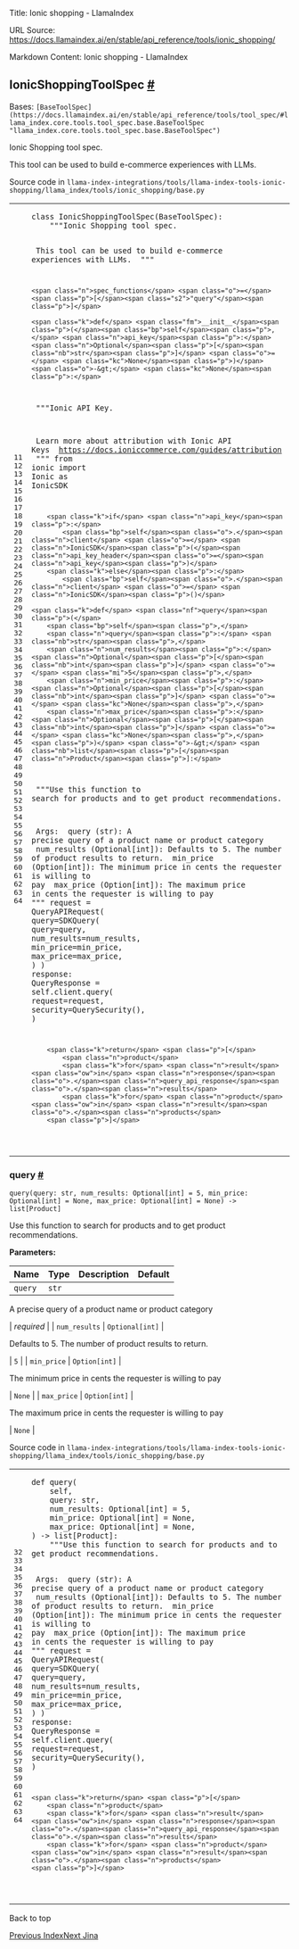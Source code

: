 Title: Ionic shopping - LlamaIndex

URL Source: https://docs.llamaindex.ai/en/stable/api_reference/tools/ionic_shopping/

Markdown Content:
Ionic shopping - LlamaIndex


IonicShoppingToolSpec [#](https://docs.llamaindex.ai/en/stable/api_reference/tools/ionic_shopping/#llama_index.tools.ionic_shopping.IonicShoppingToolSpec "Permanent link")
---------------------------------------------------------------------------------------------------------------------------------------------------------------------------

Bases: `[BaseToolSpec](https://docs.llamaindex.ai/en/stable/api_reference/tools/tool_spec/#llama_index.core.tools.tool_spec.base.BaseToolSpec "llama_index.core.tools.tool_spec.base.BaseToolSpec")`

Ionic Shopping tool spec.

This tool can be used to build e-commerce experiences with LLMs.

Source code in `llama-index-integrations/tools/llama-index-tools-ionic-shopping/llama_index/tools/ionic_shopping/base.py`

<table class="highlighttable"><tbody><tr><td class="linenos"><div class="linenodiv"><pre><span></span><span class="normal">11</span>
<span class="normal">12</span>
<span class="normal">13</span>
<span class="normal">14</span>
<span class="normal">15</span>
<span class="normal">16</span>
<span class="normal">17</span>
<span class="normal">18</span>
<span class="normal">19</span>
<span class="normal">20</span>
<span class="normal">21</span>
<span class="normal">22</span>
<span class="normal">23</span>
<span class="normal">24</span>
<span class="normal">25</span>
<span class="normal">26</span>
<span class="normal">27</span>
<span class="normal">28</span>
<span class="normal">29</span>
<span class="normal">30</span>
<span class="normal">31</span>
<span class="normal">32</span>
<span class="normal">33</span>
<span class="normal">34</span>
<span class="normal">35</span>
<span class="normal">36</span>
<span class="normal">37</span>
<span class="normal">38</span>
<span class="normal">39</span>
<span class="normal">40</span>
<span class="normal">41</span>
<span class="normal">42</span>
<span class="normal">43</span>
<span class="normal">44</span>
<span class="normal">45</span>
<span class="normal">46</span>
<span class="normal">47</span>
<span class="normal">48</span>
<span class="normal">49</span>
<span class="normal">50</span>
<span class="normal">51</span>
<span class="normal">52</span>
<span class="normal">53</span>
<span class="normal">54</span>
<span class="normal">55</span>
<span class="normal">56</span>
<span class="normal">57</span>
<span class="normal">58</span>
<span class="normal">59</span>
<span class="normal">60</span>
<span class="normal">61</span>
<span class="normal">62</span>
<span class="normal">63</span>
<span class="normal">64</span></pre></div></td><td class="code"><div><pre><span></span><code><span class="k">class</span> <span class="nc">IonicShoppingToolSpec</span><span class="p">(</span><span class="n">BaseToolSpec</span><span class="p">):</span>
<span class="w">    </span><span class="sd">"""Ionic Shopping tool spec.</span>

<span class="sd">    This tool can be used to build e-commerce experiences with LLMs.</span>
<span class="sd">    """</span>

    <span class="n">spec_functions</span> <span class="o">=</span> <span class="p">[</span><span class="s2">"query"</span><span class="p">]</span>

    <span class="k">def</span> <span class="fm">__init__</span><span class="p">(</span><span class="bp">self</span><span class="p">,</span> <span class="n">api_key</span><span class="p">:</span> <span class="n">Optional</span><span class="p">[</span><span class="nb">str</span><span class="p">]</span> <span class="o">=</span> <span class="kc">None</span><span class="p">)</span> <span class="o">-&gt;</span> <span class="kc">None</span><span class="p">:</span>
<span class="w">        </span><span class="sd">"""Ionic API Key.</span>

<span class="sd">        Learn more about attribution with Ionic API Keys</span>
<span class="sd">        https://docs.ioniccommerce.com/guides/attribution</span>
<span class="sd">        """</span>
        <span class="kn">from</span> <span class="nn">ionic</span> <span class="kn">import</span> <span class="n">Ionic</span> <span class="k">as</span> <span class="n">IonicSDK</span>

        <span class="k">if</span> <span class="n">api_key</span><span class="p">:</span>
            <span class="bp">self</span><span class="o">.</span><span class="n">client</span> <span class="o">=</span> <span class="n">IonicSDK</span><span class="p">(</span><span class="n">api_key_header</span><span class="o">=</span><span class="n">api_key</span><span class="p">)</span>
        <span class="k">else</span><span class="p">:</span>
            <span class="bp">self</span><span class="o">.</span><span class="n">client</span> <span class="o">=</span> <span class="n">IonicSDK</span><span class="p">()</span>

    <span class="k">def</span> <span class="nf">query</span><span class="p">(</span>
        <span class="bp">self</span><span class="p">,</span>
        <span class="n">query</span><span class="p">:</span> <span class="nb">str</span><span class="p">,</span>
        <span class="n">num_results</span><span class="p">:</span> <span class="n">Optional</span><span class="p">[</span><span class="nb">int</span><span class="p">]</span> <span class="o">=</span> <span class="mi">5</span><span class="p">,</span>
        <span class="n">min_price</span><span class="p">:</span> <span class="n">Optional</span><span class="p">[</span><span class="nb">int</span><span class="p">]</span> <span class="o">=</span> <span class="kc">None</span><span class="p">,</span>
        <span class="n">max_price</span><span class="p">:</span> <span class="n">Optional</span><span class="p">[</span><span class="nb">int</span><span class="p">]</span> <span class="o">=</span> <span class="kc">None</span><span class="p">,</span>
    <span class="p">)</span> <span class="o">-&gt;</span> <span class="nb">list</span><span class="p">[</span><span class="n">Product</span><span class="p">]:</span>
<span class="w">        </span><span class="sd">"""Use this function to search for products and to get product recommendations.</span>

<span class="sd">        Args:</span>
<span class="sd">            query (str): A precise query of a product name or product category</span>
<span class="sd">            num_results (Optional[int]): Defaults to 5. The number of product results to return.</span>
<span class="sd">            min_price (Option[int]): The minimum price in cents the requester is willing to pay</span>
<span class="sd">            max_price (Option[int]): The maximum price in cents the requester is willing to pay</span>
<span class="sd">        """</span>
        <span class="n">request</span> <span class="o">=</span> <span class="n">QueryAPIRequest</span><span class="p">(</span>
            <span class="n">query</span><span class="o">=</span><span class="n">SDKQuery</span><span class="p">(</span>
                <span class="n">query</span><span class="o">=</span><span class="n">query</span><span class="p">,</span>
                <span class="n">num_results</span><span class="o">=</span><span class="n">num_results</span><span class="p">,</span>
                <span class="n">min_price</span><span class="o">=</span><span class="n">min_price</span><span class="p">,</span>
                <span class="n">max_price</span><span class="o">=</span><span class="n">max_price</span><span class="p">,</span>
            <span class="p">)</span>
        <span class="p">)</span>
        <span class="n">response</span><span class="p">:</span> <span class="n">QueryResponse</span> <span class="o">=</span> <span class="bp">self</span><span class="o">.</span><span class="n">client</span><span class="o">.</span><span class="n">query</span><span class="p">(</span>
            <span class="n">request</span><span class="o">=</span><span class="n">request</span><span class="p">,</span>
            <span class="n">security</span><span class="o">=</span><span class="n">QuerySecurity</span><span class="p">(),</span>
        <span class="p">)</span>

        <span class="k">return</span> <span class="p">[</span>
            <span class="n">product</span>
            <span class="k">for</span> <span class="n">result</span> <span class="ow">in</span> <span class="n">response</span><span class="o">.</span><span class="n">query_api_response</span><span class="o">.</span><span class="n">results</span>
            <span class="k">for</span> <span class="n">product</span> <span class="ow">in</span> <span class="n">result</span><span class="o">.</span><span class="n">products</span>
        <span class="p">]</span>
</code></pre></div></td></tr></tbody></table>

### query [#](https://docs.llamaindex.ai/en/stable/api_reference/tools/ionic_shopping/#llama_index.tools.ionic_shopping.IonicShoppingToolSpec.query "Permanent link")

```
query(query: str, num_results: Optional[int] = 5, min_price: Optional[int] = None, max_price: Optional[int] = None) -> list[Product]
```

Use this function to search for products and to get product recommendations.

**Parameters:**

| Name | Type | Description | Default |
| --- | --- | --- | --- |
| `query` | `str` | 
A precise query of a product name or product category



 | _required_ |
| `num_results` | `Optional[int]` | 

Defaults to 5. The number of product results to return.



 | `5` |
| `min_price` | `Option[int]` | 

The minimum price in cents the requester is willing to pay



 | `None` |
| `max_price` | `Option[int]` | 

The maximum price in cents the requester is willing to pay



 | `None` |

Source code in `llama-index-integrations/tools/llama-index-tools-ionic-shopping/llama_index/tools/ionic_shopping/base.py`

<table class="highlighttable"><tbody><tr><td class="linenos"><div class="linenodiv"><pre><span></span><span class="normal">32</span>
<span class="normal">33</span>
<span class="normal">34</span>
<span class="normal">35</span>
<span class="normal">36</span>
<span class="normal">37</span>
<span class="normal">38</span>
<span class="normal">39</span>
<span class="normal">40</span>
<span class="normal">41</span>
<span class="normal">42</span>
<span class="normal">43</span>
<span class="normal">44</span>
<span class="normal">45</span>
<span class="normal">46</span>
<span class="normal">47</span>
<span class="normal">48</span>
<span class="normal">49</span>
<span class="normal">50</span>
<span class="normal">51</span>
<span class="normal">52</span>
<span class="normal">53</span>
<span class="normal">54</span>
<span class="normal">55</span>
<span class="normal">56</span>
<span class="normal">57</span>
<span class="normal">58</span>
<span class="normal">59</span>
<span class="normal">60</span>
<span class="normal">61</span>
<span class="normal">62</span>
<span class="normal">63</span>
<span class="normal">64</span></pre></div></td><td class="code"><div><pre><span></span><code><span class="k">def</span> <span class="nf">query</span><span class="p">(</span>
    <span class="bp">self</span><span class="p">,</span>
    <span class="n">query</span><span class="p">:</span> <span class="nb">str</span><span class="p">,</span>
    <span class="n">num_results</span><span class="p">:</span> <span class="n">Optional</span><span class="p">[</span><span class="nb">int</span><span class="p">]</span> <span class="o">=</span> <span class="mi">5</span><span class="p">,</span>
    <span class="n">min_price</span><span class="p">:</span> <span class="n">Optional</span><span class="p">[</span><span class="nb">int</span><span class="p">]</span> <span class="o">=</span> <span class="kc">None</span><span class="p">,</span>
    <span class="n">max_price</span><span class="p">:</span> <span class="n">Optional</span><span class="p">[</span><span class="nb">int</span><span class="p">]</span> <span class="o">=</span> <span class="kc">None</span><span class="p">,</span>
<span class="p">)</span> <span class="o">-&gt;</span> <span class="nb">list</span><span class="p">[</span><span class="n">Product</span><span class="p">]:</span>
<span class="w">    </span><span class="sd">"""Use this function to search for products and to get product recommendations.</span>

<span class="sd">    Args:</span>
<span class="sd">        query (str): A precise query of a product name or product category</span>
<span class="sd">        num_results (Optional[int]): Defaults to 5. The number of product results to return.</span>
<span class="sd">        min_price (Option[int]): The minimum price in cents the requester is willing to pay</span>
<span class="sd">        max_price (Option[int]): The maximum price in cents the requester is willing to pay</span>
<span class="sd">    """</span>
    <span class="n">request</span> <span class="o">=</span> <span class="n">QueryAPIRequest</span><span class="p">(</span>
        <span class="n">query</span><span class="o">=</span><span class="n">SDKQuery</span><span class="p">(</span>
            <span class="n">query</span><span class="o">=</span><span class="n">query</span><span class="p">,</span>
            <span class="n">num_results</span><span class="o">=</span><span class="n">num_results</span><span class="p">,</span>
            <span class="n">min_price</span><span class="o">=</span><span class="n">min_price</span><span class="p">,</span>
            <span class="n">max_price</span><span class="o">=</span><span class="n">max_price</span><span class="p">,</span>
        <span class="p">)</span>
    <span class="p">)</span>
    <span class="n">response</span><span class="p">:</span> <span class="n">QueryResponse</span> <span class="o">=</span> <span class="bp">self</span><span class="o">.</span><span class="n">client</span><span class="o">.</span><span class="n">query</span><span class="p">(</span>
        <span class="n">request</span><span class="o">=</span><span class="n">request</span><span class="p">,</span>
        <span class="n">security</span><span class="o">=</span><span class="n">QuerySecurity</span><span class="p">(),</span>
    <span class="p">)</span>

    <span class="k">return</span> <span class="p">[</span>
        <span class="n">product</span>
        <span class="k">for</span> <span class="n">result</span> <span class="ow">in</span> <span class="n">response</span><span class="o">.</span><span class="n">query_api_response</span><span class="o">.</span><span class="n">results</span>
        <span class="k">for</span> <span class="n">product</span> <span class="ow">in</span> <span class="n">result</span><span class="o">.</span><span class="n">products</span>
    <span class="p">]</span>
</code></pre></div></td></tr></tbody></table>

Back to top

[Previous Index](https://docs.llamaindex.ai/en/stable/api_reference/tools/)[Next Jina](https://docs.llamaindex.ai/en/stable/api_reference/tools/jina/)
